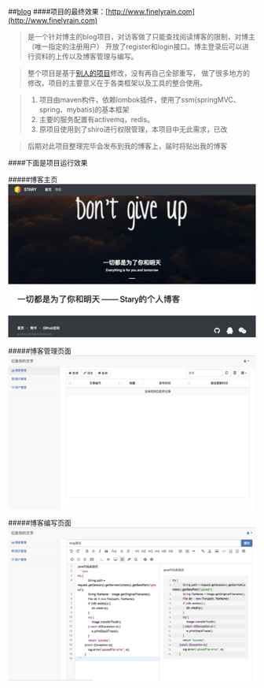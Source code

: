 ##[blog](http://www.finelyrain.com)
####项目的最终效果：[http://www.finelyrain.com](http://www.finelyrain.com)

>是一个针对博主的blog项目，对访客做了只能查找阅读博客的限制，对博主（唯一指定的注册用户）
开放了register和login接口。博主登录后可以进行资料的上传以及博客管理与编写。

>整个项目是基于[别人的项目](https://github.com/lfz757077613/MyBlog)修改，没有再自己全部重写，
 做了很多地方的修改。项目的主要意义在于各类框架以及工具的整合使用。
 
>1. 项目由maven构件，依赖lombok插件，使用了ssm(springMVC、spring、mybatis)的基本框架
>2. 主要的服务配置有activemq，redis。
>3. 原项目使用到了shiro进行权限管理，本项目中无此需求，已改


>后期对此项目整理完毕会发布到我的博客上，届时将贴出我的博客

####下面是项目运行效果

#####博客主页
![](https://github.com/Yuanxingyu/blog/blob/master/screenshots/index.png?raw=true)



#####博客管理页面
![](https://github.com/Yuanxingyu/blog/blob/master/screenshots/manage.png?raw=true)



#####博客编写页面
![](https://github.com/Yuanxingyu/blog/blob/master/screenshots/edit.png?raw=true)